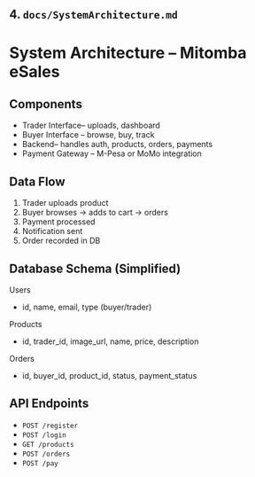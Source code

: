 ##  4. `docs/SystemArchitecture.md`

# System Architecture – Mitomba eSales

## Components
- Trader Interface– uploads, dashboard
- Buyer Interface – browse, buy, track
- Backend– handles auth, products, orders, payments
- Payment Gateway – M-Pesa or MoMo integration

##  Data Flow
1. Trader uploads product
2. Buyer browses → adds to cart → orders
3. Payment processed
4. Notification sent
5. Order recorded in DB

##  Database Schema (Simplified)
Users
- id, name, email, type (buyer/trader)

Products
- id, trader_id, image_url, name, price, description

Orders
- id, buyer_id, product_id, status, payment_status

##  API Endpoints
- `POST /register`
- `POST /login`
- `GET /products`
- `POST /orders`
- `POST /pay`
